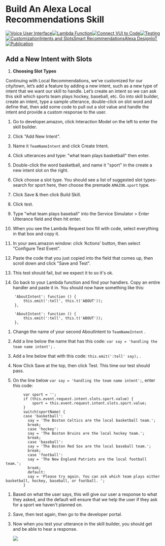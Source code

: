 # Build An Alexa Local Recommendations Skill
[![Voice User Interface](https://m.media-amazon.com/images/G/01/mobile-apps/dex/alexa/alexa-skills-kit/tutorials/navigation/1-off._TTH_.png)](/step-by-step/1-voice-user-interface.md)[![Lambda Function](https://m.media-amazon.com/images/G/01/mobile-apps/dex/alexa/alexa-skills-kit/tutorials/navigation/2-off._TTH_.png)](/step-by-step/2-lambda-function.md)[![Connect VUI to Code](https://m.media-amazon.com/images/G/01/mobile-apps/dex/alexa/alexa-skills-kit/tutorials/navigation/3-off._TTH_.png)](/step-by-step/3-connect-vui-to-code.md)[![Testing](https://m.media-amazon.com/images/G/01/mobile-apps/dex/alexa/alexa-skills-kit/tutorials/navigation/4-off._TTH_.png)](/step-by-step/4-testing.md)[![Customization](https://m.media-amazon.com/images/G/01/mobile-apps/dex/alexa/alexa-skills-kit/tutorials/navigation/5-off._TTH_.png)](/step-by-step/5-customization.md)[Intents and Slots](/step-by-step/6-intents-slots.md)[Smart Recommendations](/step-by-step/7-smart-recommendations.md)[Alexa Design](/step-by-step/8-alexa-design.md)[IoT](https://github.com/voicehacks/alexa-iot/blob/master/README.md)[![Publication](https://m.media-amazon.com/images/G/01/mobile-apps/dex/alexa/alexa-skills-kit/tutorials/navigation/6-off._TTH_.png)](/step-by-step/10-publication.md)

<!--<a href="../step-by-step/1-voice-user-interface.md"><img src="https://m.media-amazon.com/images/G/01/mobile-apps/dex/alexa/alexa-skills-kit/tutorials/navigation/1-locked._TTH_.png" /></a><a href="../step-by-step/2-lambda-function.md"><img src="https://m.media-amazon.com/images/G/01/mobile-apps/dex/alexa/alexa-skills-kit/tutorials/navigation/2-locked._TTH_.png" /></a><a href="../step-by-step/3-connect-vui-to-code.md"><img src="https://m.media-amazon.com/images/G/01/mobile-apps/dex/alexa/alexa-skills-kit/tutorials/navigation/3-locked._TTH_.png" /></a><a href="../step-by-step/4-testing.md"><img src="https://m.media-amazon.com/images/G/01/mobile-apps/dex/alexa/alexa-skills-kit/tutorials/navigation/4-locked._TTH_.png" /></a><a href="../step-by-step/5-customization.md"><img src="https://m.media-amazon.com/images/G/01/mobile-apps/dex/alexa/alexa-skills-kit/tutorials/navigation/5-locked._TTH_.png" /></a><a href="../step-by-step/10-publication.md"><img src="https://m.media-amazon.com/images/G/01/mobile-apps/dex/alexa/alexa-skills-kit/tutorials/navigation/6-on._TTH_.png" /></a>-->

## Add a New Intent with Slots

1.  **Choosing Slot Types**

Continuing with Local Recommendations, we’ve customized for our city/town, let’s add a feature by adding a new intent, such as a new type of intent that we want our skill to handle. Let’s create an intent so we can ask this skill which sports team plays hockey, baseball, etc. Go into skill builder, create an intent, type a sample utterance, double-click on slot word and define that, then add some code to pull out a slot value and handle the intent and provide a custom response to the user.

1. Go to developer.amazon, click Interaction Model on the left to enter the skill builder.

1. Click "Add New Intent".

1. Name it ``` TeamNameIntent ``` and click Create Intent.

1. Click utterances and type: "what team plays basketball" then enter.

1. Double-click the word basketball, and name it "sport" in the create a new intent slot on the right.

1. Click choose a slot type. You should see a list of suggested slot types- search for sport here, then choose the premade ``` AMAZON.sport ``` type.

1. Click Save & then click Build Skill.

1. Click test.

1. Type "what team plays baseball" into the Service Simulator > Enter Utterance field and then hit enter.

1. When you see the Lambda Request box fill with code, select everything in that box and copy it.

1. In your aws.amazon window: click ‘Actions’ button, then select "Configure Test Event".

1. Paste the code that you just copied into the field that comes up, then scroll down and click "Save and Test".

1. This test should fail, but we expect it to so it's ok.  

1. Go back to your Lambda function and find your handlers. Copy an entire handler and paste it in. You should now have something like this:

```     
    'AboutIntent': function () {
        this.emit(':tell', this.t('ABOUT'));
    },

    'AboutIntent': function () {
        this.emit(':tell', this.t('ABOUT'));
    },
```

1. Change the name of your second AboutIntent to ``` TeamNameIntent ``` .

1. Add a line below the name that has this code: ``` var say = 'handling the team name intent'; ``` .

1. Add a line below that with this code: ``` this.emit(':tell' say); ``` .

1. Now Click Save at the top, then click Test.  This time our test should pass.

1. On the line below ``` var say = 'handling the team name intent'; ```, enter this code:

```
        var sport = '';
        if (this.event.request.intent.slots.sport.value) {
            sport = this.event.request.intent.slots.sport.value;
        }
        switch(sportName) {
        case 'basketball':
          say = 'The Boston Celtics are the local basketball team.';
          break;
          case 'hockey':
          say = 'The Boston Bruins are the local hockey team.';
          break;
          case 'baseball':
          say = 'The Boston Red Sox are the local baseball team.';
          break;
          case 'football':
          say = 'The New England Patriots are the local football team.';
          break;
          default:
          say = 'Please try again. You can ask which team plays either basketball, hockey, baseball, or football. ';
        }
```

1. Based on what the user says, this will give our user a response to what they asked, and the default will ensure that we help the user if they ask for a sport we haven't planned on.

1. Save, then test again, then go to the developer portal.

1. Now when you test your utterance in the skill builder, you should get and be able to hear a response.

    <a href="../step-by-step/7-smart-recommendations.md"><img src="https://m.media-amazon.com/images/G/01/mobile-apps/dex/alexa/alexa-skills-kit/tutorials/quiz-game/3-7-next-button._TTH_.png" /></a>

<br/><br/>
<!-- <a href="../step-by-step/7-smart-recommendations.md"><img src="https://m.media-amazon.com/images/G/01/mobile-apps/dex/alexa/alexa-skills-kit/tutorials/general/buttons/button_next_publication._TTH_.png" /></a> -->

<img height="1" width="1" src="https://www.facebook.com/tr?id=1847448698846169&ev=PageView&noscript=1"/>
